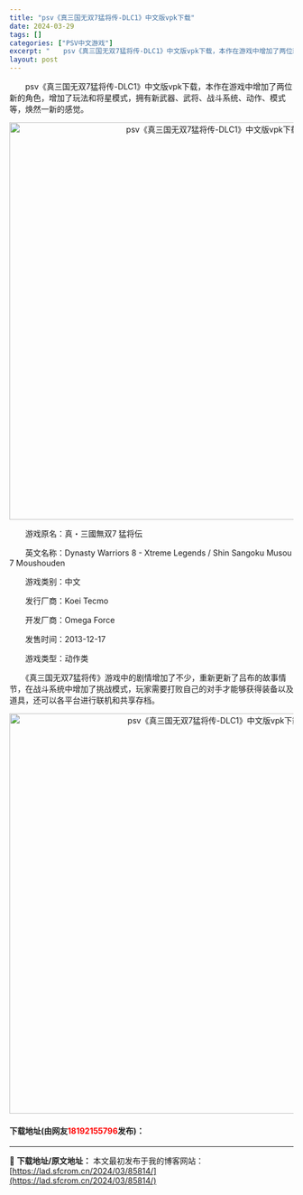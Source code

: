 ```yaml
---
title: "psv《真三国无双7猛将传-DLC1》中文版vpk下载"
date: 2024-03-29
tags: []
categories: ["PSV中文游戏"]
excerpt: "　　psv《真三国无双7猛将传-DLC1》中文版vpk下载，本作在游戏中增加了两位新的角色，增加了玩法和将星模式，拥有新武器、武将、战斗系统、动作、模式等，焕然一新的感觉。 　　游戏原名：真・三國無双7 猛将伝 　　英文名称：Dynasty Warriors 8 - Xtreme Legends /&hellip;"
layout: post
---
```


 <p>　　psv《真三国无双7猛将传-DLC1》中文版vpk下载，本作在游戏中增加了两位新的角色，增加了玩法和将星模式，拥有新武器、武将、战斗系统、动作、模式等，焕然一新的感觉。</p> <p align="center"><img align="" border="0" src="https://lad.sfcrom.cn/wp-content/uploads/2024/03/20240329_66066a64bbf98.webp" width="704" alt="psv《真三国无双7猛将传-DLC1》中文版vpk下载" /></p> <p>　　游戏原名：真・三國無双7 猛将伝</p> <p>　　英文名称：Dynasty Warriors 8 - Xtreme Legends / Shin Sangoku Musou 7 Moushouden</p> <p>　　游戏类别：中文</p> <p>　　发行厂商：Koei Tecmo</p> <p>　　开发厂商：Omega Force</p> <p>　　发售时间：2013-12-17</p> <p>　　游戏类型：动作类</p> <p>　　《真三国无双7猛将传》游戏中的剧情增加了不少，重新更新了吕布的故事情节，在战斗系统中增加了挑战模式，玩家需要打败自己的对手才能够获得装备以及道具，还可以各平台进行联机和共享存档。</p> <p align="center"><img align="" border="0" src="https://lad.sfcrom.cn/wp-content/uploads/2024/03/20240329_66066a6587428.webp" width="709" alt="psv《真三国无双7猛将传-DLC1》中文版vpk下载" /></p> <p><h4>下载地址(由网友<font color="red">18192155796</font>发布)：</h4></p> 

---
📖 **下载地址/原文地址：** 本文最初发布于我的博客网站：[https://lad.sfcrom.cn/2024/03/85814/](https://lad.sfcrom.cn/2024/03/85814/)
